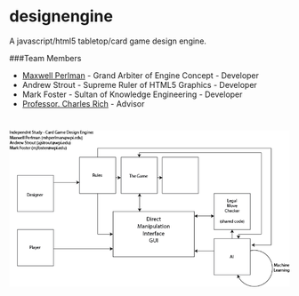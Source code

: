 designengine
============

A javascript/html5 tabletop/card game design engine.

###Team Members
* [Maxwell Perlman](http://github.com/MaxwellP) - Grand Arbiter of Engine Concept - Developer
* Andrew Strout - Supreme Ruler of HTML5 Graphics - Developer
* Mark Foster - Sultan of Knowledge Engineering - Developer
* [Professor. Charles Rich](https://github.com/charlesrich) - Advisor

![Alt text](https://raw.githubusercontent.com/MaxwellP/designengine/master/structure.png "Structure")
=======
